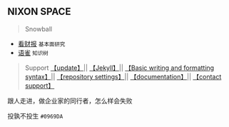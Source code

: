 ## NIXON SPACE

> Snowball
- [看财报](https://www.kancaibao.com/index.asp)  `基本面研究`
- [语雀](https://www.yuque.com)  `知识树`

> Support
[【update】](https://github.com/3237/3237.github.io/edit/main/README.md)|| [【Jekyll】](https://jekyllrb.com/)|| [【Basic writing and formatting syntax】](https://docs.github.com/en/github/writing-on-github/getting-started-with-writing-and-formatting-on-github/basic-writing-and-formatting-syntax)|| [【repository settings】](https://github.com/3237/3237.github.io/settings/pages)|| [【documentation】](https://docs.github.com/categories/github-pages-basics/)|| [【contact support】](https://support.github.com/contact) 

跟人走进，做企业家的同行者，怎么样会失败
 
投孰不投生 `#0969DA`
